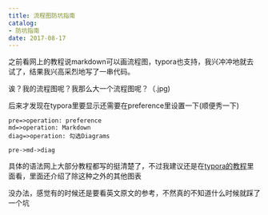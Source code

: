 ```yaml
---
title: 流程图防坑指南
catalog: 
- 防坑指南
date: 2017-08-17
---
```




之前看网上的教程说markdown可以画流程图，typora也支持，我兴冲冲地就去试了，结果我兴高采烈地写了一串代码。

诶？我的流程图呢？我那么大一个流程图呢？（.jpg)

后来才发现在typora里要显示还需要在preference里设置一下(顺便秀一下)

```flow
pre=>operation: preference
md=>operation: Markdown
diag=>operation: 勾选Diagrams

pre->md->diag
```





具体的语法网上大部分教程都写的挺清楚了，不过我建议还是在[typora的教程](http://support.typora.io/Draw-Diagrams-With-Markdown/)里面看，里面还介绍了除这种之外的其他图表



没办法，感觉有的时候还是要看英文原文的参考，不然真的不知道什么时候就踩了一个坑